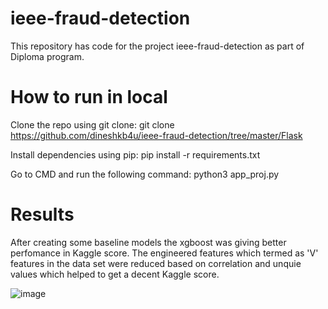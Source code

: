 # ieee-fraud-detection
This repository has code for the project ieee-fraud-detection as part of Diploma program.

# How to run in local
Clone the repo using git clone:
git clone https://github.com/dineshkb4u/ieee-fraud-detection/tree/master/Flask

Install dependencies using pip:
pip install -r requirements.txt  

Go to CMD and run the following command:
python3 app_proj.py

# Results
After creating some baseline models the xgboost was giving better perfomance in Kaggle score. The engineered features which termed as 'V' features in the data set were reduced based on correlation and unquie values which helped to get a decent Kaggle score.

![image](https://user-images.githubusercontent.com/36467843/155882430-b8b2d51f-9725-413b-a6da-2a7719b6f14b.png)
